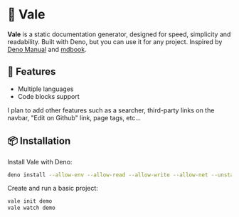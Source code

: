 # 📝 Vale

**Vale** is a static documentation generator, designed for speed, simplicity and
readability. Built with Deno, but you can use it for any project. Inspired by
[Deno Manual](https://deno.land/manual) and
[mdbook](https://rust-lang.github.io/mdBook/).

## 🎉 Features

- Multiple languages
- Code blocks support

I plan to add other features such as a searcher, third-party links on the
navbar, "Edit on Github" link, page tags, etc...

## 📦 Installation

Install Vale with Deno:

```bash
deno install --allow-env --allow-read --allow-write --allow-net --unstable -n vale https://deno.land/x/vale/mod.ts
```

Create and run a basic project:

```bash
vale init demo
vale watch demo
```
